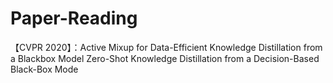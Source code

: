 # Paper-Reading
【CVPR 2020】：Active Mixup for Data-Efficient Knowledge Distillation from a Blackbox Model
Zero-Shot Knowledge Distillation from a Decision-Based Black-Box Mode

